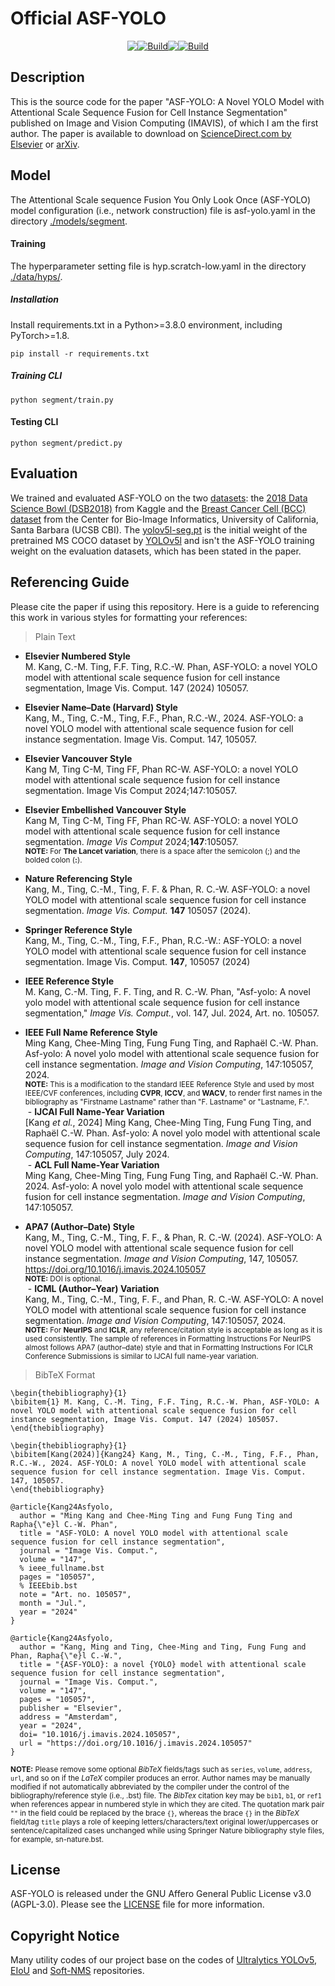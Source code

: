 # Official ASF-YOLO
<div style="display:flex;justify-content: center">
<a href="https://github.com/mkang315/ASF-YOLO"><img src="https://img.shields.io/static/v1?label=GitHub&message=Code&color=black&logo=github"></a>
<a href="https://github.com/mkang315/ASF-YOLO"><img alt="Build" src="https://img.shields.io/github/stars/mkang315/ASF-YOLO"></a> 
<a href="https://huggingface.co/mkang315/ASF-YOLO"><img src="https://img.shields.io/static/v1?label=%F0%9F%A4%97%20Hugging%20Face&message=Model&color=yellow"></a>
<a href="https://arxiv.org/abs/2312.06458"><img alt="Build" src="https://img.shields.io/badge/arXiv%20paper-2312.06458-b31b1b.svg"></a>
</div>

## Description
This is the source code for the paper "ASF-YOLO: A Novel YOLO Model with Attentional Scale Sequence Fusion for Cell Instance Segmentation" published on Image and Vision Computing (IMAVIS), of which I am the first author. The paper is available to download on [ScienceDirect.com by Elsevier](https://www.sciencedirect.com/science/article/pii/S0262885624001616) or [arXiv](https://arxiv.org/abs/2312.06458).

## Model
The Attentional Scale sequence Fusion You Only Look Once (ASF-YOLO) model configuration (i.e., network construction) file is asf-yolo.yaml in the directory [./models/segment](https://github.com/mkang315/ASF-YOLO/blob/main/models/segment).

#### Training

The hyperparameter setting file is hyp.scratch-low.yaml in the directory [./data/hyps/](https://github.com/mkang315/ASF-YOLO/blob/main/data/hyps).

##### Installation
Install requirements.txt in a Python>=3.8.0 environment, including PyTorch>=1.8.
```
pip install -r requirements.txt
```

##### Training CLI
```
python segment/train.py
```

#### Testing CLI

```
python segment/predict.py
```

## Evaluation
We trained and evaluated ASF-YOLO on the two [datasets](https://github.com/mkang315/ASF-YOLO/tree/main/datasets): the [2018 Data Science Bowl (DSB2018)](https://kaggle.com/competitions/data-science-bowl-2018) from Kaggle and the [Breast Cancer Cell (BCC) dataset](https://bioimage.ucsb.edu/research/bio-segmentation) from the Center for Bio-Image Informatics, University of California, Santa Barbara (UCSB CBI). The [yolov5l-seg.pt](https://github.com/mkang315/ASF-YOLO/blob/main/yolov5l-seg.pt) is the initial weight of the pretrained MS COCO dataset by [YOLOv5l](https://github.com/ultralytics/yolov5) and isn't the ASF-YOLO training weight on the evaluation datasets, which has been stated in the paper.

## Referencing Guide
Please cite the paper if using this repository. Here is a guide to referencing this work in various styles for formatting your references:</br>

> Plain Text</br>
- **Elsevier Numbered Style**</br>
M. Kang, C.-M. Ting, F.F. Ting, R.C.-W. Phan, ASF-YOLO: a novel YOLO model with attentional scale sequence fusion for cell instance segmentation, Image Vis. Comput. 147 (2024) 105057.</br>

- **Elsevier Name–Date (Harvard) Style**</br>
Kang, M., Ting, C.-M., Ting, F.F., Phan, R.C.-W., 2024. ASF-YOLO: a novel YOLO model with attentional scale sequence fusion for cell instance segmentation. Image Vis. Comput. 147, 105057.</br>

- **Elsevier Vancouver Style**</br>
Kang M, Ting C-M, Ting FF, Phan RC-W. ASF-YOLO: a novel YOLO model with attentional scale sequence fusion for cell instance segmentation. Image Vis Comput 2024;147:105057.</br>

- **Elsevier Embellished Vancouver Style**</br>
Kang M, Ting C-M, Ting FF, Phan RC-W. ASF-YOLO: a novel YOLO model with attentional scale sequence fusion for cell instance segmentation. *Image Vis Comput* 2024;**147**:105057.</br>
<sup>**NOTE:** For **The Lancet variation**, there is a space after the semicolon (;) and the bolded colon (**:**).</sup></br>

- **Nature Referencing Style**</br>
Kang, M., Ting, C.-M., Ting, F. F. & Phan, R. C.-W. ASF-YOLO: a novel YOLO model with attentional scale sequence fusion for cell instance segmentation. *Image Vis. Comput.* **147** 105057 (2024).</br>

- **Springer Reference Style**</br>
Kang, M., Ting, C.-M., Ting, F.F., Phan, R.C.-W.: ASF-YOLO: a novel YOLO model with attentional scale sequence fusion for cell instance segmentation. Image Vis. Comput. **147**, 105057 (2024)</br>

- **IEEE Reference Style**</br>
M. Kang, C.-M. Ting, F. F. Ting, and R. C.-W. Phan, "Asf-yolo: A novel yolo model with attentional scale sequence fusion for cell instance segmentation," *Image Vis. Comput.*, vol. 147, Jul. 2024, Art. no. 105057.</br>

- **IEEE Full Name Reference Style**</br>
Ming Kang, Chee-Ming Ting, Fung Fung Ting, and Raphaël C.-W. Phan. Asf-yolo: A novel yolo model with attentional scale sequence fusion for cell instance segmentation. *Image and Vision Computing*, 147:105057, 2024.</br>
<sup>**NOTE:** This is a modification to the standard IEEE Reference Style and used by most IEEE/CVF conferences, including **CVPR**, **ICCV**, and **WACV**, to render first names in the bibliography as "Firstname Lastname" rather than "F. Lastname" or "Lastname, F.".</sup></br>
&nbsp;- **IJCAI Full Name-Year Variation**</br>
\[Kang *et al.*, 2024\] Ming Kang, Chee-Ming Ting, Fung Fung Ting, and Raphaël C.-W. Phan. Asf-yolo: A novel yolo model with attentional scale sequence fusion for cell instance segmentation. *Image and Vision Computing*, 147:105057, July 2024.</br>
&nbsp;- **ACL Full Name-Year Variation**</br>
Ming Kang, Chee-Ming Ting, Fung Fung Ting, and Raphaël C.-W. Phan. 2024. Asf-yolo: A novel yolo model with attentional scale sequence fusion for cell instance segmentation. *Image and Vision Computing*, 147:105057.</br>

- **APA7 (Author–Date) Style**</br>
Kang, M., Ting, C.-M., Ting, F. F., & Phan, R. C.-W. (2024). ASF-YOLO: A novel YOLO model with attentional scale sequence fusion for cell instance segmentation. *Image and Vision Computing*, 147, 105057. https://doi.org/10.1016/j.imavis.2024.105057</br>
<sup>**NOTE:** DOI is optional.</sup></br>
&nbsp;- **ICML (Author–Year) Variation**</br>
Kang, M., Ting, C.-M., Ting, F. F., and Phan, R. C.-W. ASF-YOLO: A novel YOLO model with attentional scale sequence fusion for cell instance segmentation. *Image and Vision Computing*, 147:105057, 2024.</br>
<sup>**NOTE:** For **NeurIPS** and **ICLR**, any reference/citation style is acceptable as long as it is used consistently. The sample of references in Formatting Instructions For NeurIPS almost follows APA7 (author–date) style and that in Formatting Instructions For ICLR Conference Submissions is similar to IJCAI full name-year variation.</sup>

> BibTeX Format</br>
```
\begin{thebibliography}{1}
\bibitem{1} M. Kang, C.-M. Ting, F.F. Ting, R.C.-W. Phan, ASF-YOLO: A novel YOLO model with attentional scale sequence fusion for cell instance segmentation, Image Vis. Comput. 147 (2024) 105057.
\end{thebibliography}
```
```
\begin{thebibliography}{1}
\bibitem[Kang(2024)]{Kang24} Kang, M., Ting, C.-M., Ting, F.F., Phan, R.C.-W., 2024. ASF-YOLO: A novel YOLO model with attentional scale sequence fusion for cell instance segmentation. Image Vis. Comput. 147, 105057.
\end{thebibliography}
```
```
@article{Kang24Asfyolo,
  author = "Ming Kang and Chee-Ming Ting and Fung Fung Ting and Rapha{\"e}l C.-W. Phan",
  title = "ASF-YOLO: A novel YOLO model with attentional scale sequence fusion for cell instance segmentation",
  journal = "Image Vis. Comput.",
  volume = "147",
  % ieee_fullname.bst
  pages = "105057",
  % IEEEbib.bst
  note = "Art. no. 105057", 
  month = "Jul.",
  year = "2024"
}
```
```
@article{Kang24Asfyolo,
  author = "Kang, Ming and Ting, Chee-Ming and Ting, Fung Fung and Phan, Rapha{\"e}l C.-W.",
  title = "{ASF-YOLO}: a novel {YOLO} model with attentional scale sequence fusion for cell instance segmentation",
  journal = "Image Vis. Comput.",
  volume = "147",
  pages = "105057",
  publisher = "Elsevier",
  address = "Amsterdam",
  year = "2024",
  doi= "10.1016/j.imavis.2024.105057",
  url = "https://doi.org/10.1016/j.imavis.2024.105057"
}
```
<sup>**NOTE:** Please remove some optional *BibTeX* fields/tags such as `series`, `volume`, `address`, `url`, and so on if the *LaTeX* compiler produces an error. Author names may be manually modified if not automatically abbreviated by the compiler under the control of the bibliography/reference style (i.e., .bst) file. The *BibTex* citation key may be `bib1`, `b1`, or `ref1` when references appear in numbered style in which they are cited. The quotation mark pair `""` in the field could be replaced by the brace `{}`, whereas the brace `{}` in the *BibTeX* field/tag `title` plays a role of keeping letters/characters/text original lower/uppercases or sentence/capitalized cases unchanged while using Springer Nature bibliography style files, for example, sn-nature.bst.</sup>

## License
ASF-YOLO is released under the GNU Affero General Public License v3.0 (AGPL-3.0). Please see the [LICENSE](https://github.com/mkang315/ASF-YOLO/blob/main/LICENSE) file for more information.

## Copyright Notice
Many utility codes of our project base on the codes of [Ultralytics YOLOv5](https://github.com/ultralytics/yolov5), [EIoU](https://github.com/arojsubedi/Focal-EIoU) and [Soft-NMS](https://github.com/bharatsingh430/soft-nms) repositories.
